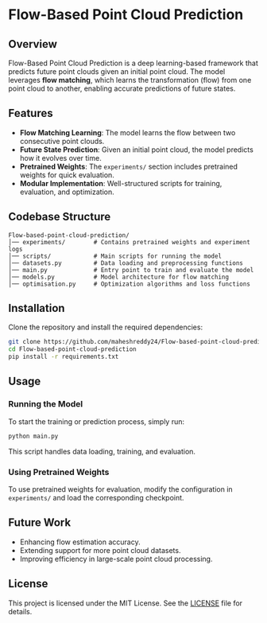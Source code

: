 
# Flow-Based Point Cloud Prediction

## Overview

Flow-Based Point Cloud Prediction is a deep learning-based framework that predicts future point clouds given an initial point cloud. The model leverages **flow matching**, which learns the transformation (flow) from one point cloud to another, enabling accurate predictions of future states.

## Features
- **Flow Matching Learning**: The model learns the flow between two consecutive point clouds.
- **Future State Prediction**: Given an initial point cloud, the model predicts how it evolves over time.
- **Pretrained Weights**: The `experiments/` section includes pretrained weights for quick evaluation.
- **Modular Implementation**: Well-structured scripts for training, evaluation, and optimization.

## Codebase Structure
```
Flow-based-point-cloud-prediction/
│── experiments/        # Contains pretrained weights and experiment logs
│── scripts/            # Main scripts for running the model
│── datasets.py         # Data loading and preprocessing functions
│── main.py             # Entry point to train and evaluate the model
│── models.py           # Model architecture for flow matching
│── optimisation.py     # Optimization algorithms and loss functions
```

## Installation
Clone the repository and install the required dependencies:
```bash
git clone https://github.com/maheshreddy24/Flow-based-point-cloud-prediction.git
cd Flow-based-point-cloud-prediction
pip install -r requirements.txt
```

## Usage
### Running the Model
To start the training or prediction process, simply run:
```bash
python main.py
```
This script handles data loading, training, and evaluation.

### Using Pretrained Weights
To use pretrained weights for evaluation, modify the configuration in `experiments/` and load the corresponding checkpoint.

## Future Work
- Enhancing flow estimation accuracy.
- Extending support for more point cloud datasets.
- Improving efficiency in large-scale point cloud processing.

## License
This project is licensed under the MIT License. See the [LICENSE](LICENSE) file for details.

